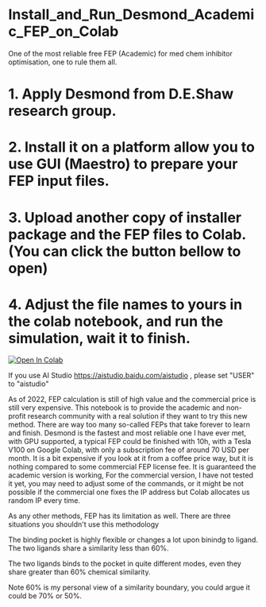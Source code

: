 # Install_and_Run_Desmond_Academic_FEP_on_Colab
One of the most reliable free FEP (Academic) for med chem inhibitor optimisation, one to rule them all.

# 1. Apply Desmond from D.E.Shaw research group.
# 2. Install it on a platform allow you to use GUI (Maestro) to prepare your FEP input files.
# 3. Upload another copy of installer package and the FEP files to Colab. (You can click the button bellow to open)
# 4. Adjust the file names to yours in the colab notebook, and run the simulation, wait it to finish.


[![Open In Colab](https://colab.research.google.com/assets/colab-badge.svg)](https://colab.research.google.com/github/quantaosun/Install_and_Run_Desmond_Academic_FEP_on_Colab/blob/main/Run_Desmond_ligand_FEP_on_colab.ipynb)


If you use AI Studio https://aistudio.baidu.com/aistudio , please set "USER" to "aistudio"

As of 2022, FEP calculation is still of high value and the commercial price is still very expensive. This notebook is to provide the academic and non-profit research community with a real solution if they want to try this new method. There are way too many so-called FEPs that take forever to learn and finish. Desmond is the fastest and most reliable one I have ever met, with GPU supported, a typical FEP could be finished with 10h, with a Tesla V100 on Google Colab, with only a subscription fee of around 70 USD per month. It is a bit expensive if you look at it from a coffee price way, but it is nothing compared to some commercial FEP license fee. It is guaranteed the academic version is working, For the commercial version, I have not tested it yet, you may need to adjust some of the commands, or it might be not possible if the commercial one fixes the IP address but Colab allocates us random IP every time.

As any other methods, FEP has its limitation as well. There are three situations you shouldn't use this methodology

The binding pocket is highly flexible or changes a lot upon binindg to ligand.
The two ligands share a similarity less than 60%.

The two ligands binds to the pocket in quite different modes, even they share greater than 60% chemical similarity.

Note 60% is my personal view of a similarity boundary, you could argue it could be 70% or 50%.



